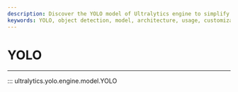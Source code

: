 ```yaml
---
description: Discover the YOLO model of Ultralytics engine to simplify your object detection tasks with state-of-the-art models.
keywords: YOLO, object detection, model, architecture, usage, customization, Ultralytics Docs
---
```


# YOLO
---
::: ultralytics.yolo.engine.model.YOLO
<br><br>
